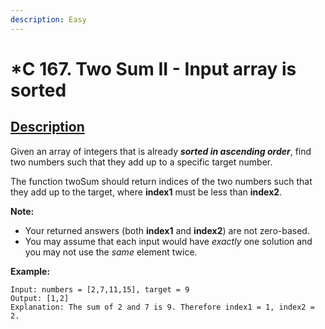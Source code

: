 ```yaml
---
description: Easy
---
```


# \*C 167. Two Sum II - Input array is sorted

## [Description](https://leetcode.com/problems/two-sum-ii-input-array-is-sorted/)

Given an array of integers that is already _**sorted in ascending order**_, find two numbers such that they add up to a specific target number.

The function twoSum should return indices of the two numbers such that they add up to the target, where **index1** must be less than **index2**.

**Note:**

* Your returned answers \(both **index1** and **index2**\) are not zero-based.
* You may assume that each input would have _exactly_ one solution and you may not use the _same_ element twice.

**Example:**

```text
Input: numbers = [2,7,11,15], target = 9
Output: [1,2]
Explanation: The sum of 2 and 7 is 9. Therefore index1 = 1, index2 = 2.
```

